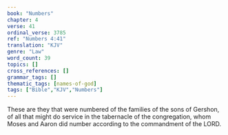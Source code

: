 ```yaml
---
book: "Numbers"
chapter: 4
verse: 41
ordinal_verse: 3785
ref: "Numbers 4:41"
translation: "KJV"
genre: "Law"
word_count: 39
topics: []
cross_references: []
grammar_tags: []
thematic_tags: [names-of-god]
tags: ["Bible","KJV","Numbers"]
---
```

These are they that were numbered of the families of the sons of Gershon, of all that might do service in the tabernacle of the congregation, whom Moses and Aaron did number according to the commandment of the LORD.
